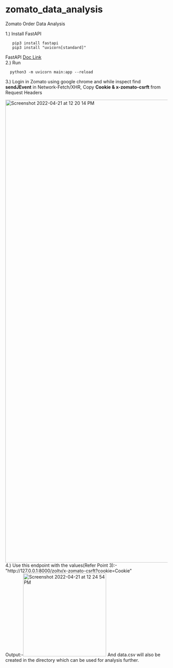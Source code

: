# zomato_data_analysis
Zomato Order Data Analysis

1.) Install FastAPI<br>
  ```
     pip3 install fastapi 
     pip3 install "uvicorn[standard]" 
  ```
  FastAPI [Doc Link](https://fastapi.tiangolo.com/tutorial/first-steps/)
<br>
2.) Run <br>
```
  python3 -m uvicorn main:app --reload
```
3.) Login in Zomato using google chrome and while inspect find **sendJEvent** in Network-Fetch/XHR, Copy **Cookie & x-zomato-csrft** from Request Headers
<br>

<img width="1440" alt="Screenshot 2022-04-21 at 12 20 14 PM" src="https://user-images.githubusercontent.com/74853470/164391910-d9dba9c2-10c4-474c-bd97-326ec365972f.png">
<br>
4.) Use this endpoint with the values(Refer Point 3):- "http://127.0.0.1:8000/zoltv/x-zomato-csrft?cookie=Cookie"
<br>
  Output:-<img width="258" alt="Screenshot 2022-04-21 at 12 24 54 PM" src="https://user-images.githubusercontent.com/74853470/164392691-de518697-6c3a-4713-a81a-253a74f78fed.png">
  And data.csv will also be created in the directory which can be used for analysis further.
